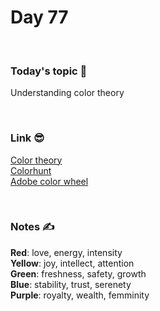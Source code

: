 # Day 77

&nbsp;

### Today's topic 🎯
Understanding color theory


&nbsp;

### Link 😎
[Color theory](https://en.wikipedia.org/wiki/Color_theory)  
[Colorhunt](https://colorhunt.co/)  
[Adobe color wheel](https://color.adobe.com/it/create/color-wheel)  

&nbsp;

### Notes ✍️
**Red**: love, energy, intensity  
**Yellow**: joy, intellect, attention  
**Green**: freshness, safety, growth  
**Blue**: stability, trust, serenety  
**Purple**: royalty, wealth, femminity